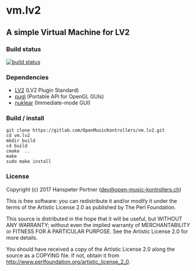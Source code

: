 # vm.lv2

## A simple Virtual Machine for LV2


### Build status

[![build status](https://gitlab.com/OpenMusicKontrollers/vm.lv2/badges/master/build.svg)](https://gitlab.com/OpenMusicKontrollers/vm.lv2/commits/master)

### Dependencies

* [LV2](http://lv2plug.in) (LV2 Plugin Standard)
* [pugl](http://drobilla.net/software/pugl) (Portable API for OpenGL GUIs)
* [nuklear](https://github.com/vurtun/nuklear) (Immediate-mode GUI)

### Build / install

	git clone https://gitlab.com/OpenMusicKontrollers/vm.lv2.git
	cd vm.lv2
	mkdir build
	cd build
	cmake  ..
	make
	sudo make install

### License

Copyright (c) 2017 Hanspeter Portner (dev@open-music-kontrollers.ch)

This is free software: you can redistribute it and/or modify
it under the terms of the Artistic License 2.0 as published by
The Perl Foundation.

This source is distributed in the hope that it will be useful,
but WITHOUT ANY WARRANTY; without even the implied warranty of
MERCHANTABILITY or FITNESS FOR A PARTICULAR PURPOSE. See the
Artistic License 2.0 for more details.

You should have received a copy of the Artistic License 2.0
along the source as a COPYING file. If not, obtain it from
<http://www.perlfoundation.org/artistic_license_2_0>.
